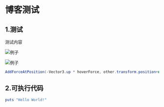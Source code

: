 # 博客测试

## 1.测试
测试内容


![例子](/img/image.jpg "图片标题")


![例子](/img/image2.png "示例")

```C#
AddForceAtPosition(-Vector3.up * hoverForce, other.transform.position+new Vector3(0, 0.5f, 0), ForceMode.Acceleration):
```

## 2.可执行代码

```RUBY
puts "Hello World!"
```